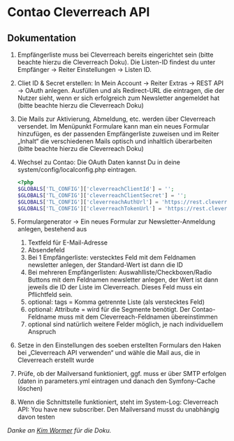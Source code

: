 # Contao Cleverreach API

## Dokumentation

1. Empfängerliste muss bei Cleverreach bereits eingerichtet sein (bitte beachte hierzu die Cleverreach Doku). Die Listen-ID findest du unter Empfänger -> Reiter Einstellungen -> Listen ID.
2. Cliet ID & Secret erstellen: In Mein Account -> Reiter Extras -> REST API -> OAuth anlegen. Ausfüllen und als Redirect-URL die eintragen, die der Nutzer sieht, wenn er sich erfolgreich zum Newsletter angemeldet hat (bitte beachte hierzu die Cleverreach Doku)
3. Die Mails zur Aktivierung, Abmeldung, etc. werden über Cleverreach versendet. Im Menüpunkt Formulare kann man ein neues Formular hinzufügen, es der passenden Empfängerliste zuweisen und im Reiter „Inhalt“ die verschiedenen Mails optisch und inhaltlich überarbeiten (bitte beachte hierzu die Cleverreach Doku)
3. Wechsel zu Contao: Die OAuth Daten kannst Du in deine system/config/localconfig.php eintragen.

    ``` php
    <?php
    $GLOBALS['TL_CONFIG']['cleverreachClientId'] = '';
    $GLOBALS['TL_CONFIG']['cleverreachClientSecret'] = '';
    $GLOBALS['TL_CONFIG']['cleverreachAuthUrl'] = 'https://rest.cleverreach.com/oauth/authorize.php';
    $GLOBALS['TL_CONFIG']['cleverreachTokenUrl'] = 'https://rest.cleverreach.com/oauth/token.php';
    ```

5. Formulargenerator -> Ein neues Formular zur Newsletter-Anmeldung anlegen, bestehend aus
    1. Textfeld für E-Mail-Adresse
    2. Absendefeld
    3. Bei 1 Empfängerliste: verstecktes Feld mit dem Feldnamen newsletter anlegen, der Standard-Wert ist dann die ID
    4. Bei mehreren Empfängerlisten: Auswahlliste/Checkboxen/Radio Buttons mit dem Feldnamen newsletter anlegen, der Wert ist dann jeweils die ID der Liste im Cleverreach. Dieses Feld muss ein Pflichtfeld sein. 
    5. optional: tags = Komma getrennte Liste (als verstecktes Feld)
    6. optional: Attribute = wird für die Segmente benötigt. Der Contao-Feldname muss mit dem Cleverreach-Feldnamen übereinstimmen
    7. optional sind natürlich weitere Felder möglich, je nach individuellem Anspruch
6. Setze in den Einstellungen des soeben erstellten Formulars den Haken bei „Cleverreach API verwenden“ und wähle die Mail aus, die in Cleverreach erstellt wurde
7. Prüfe, ob der Mailversand funktioniert, ggf. muss er über SMTP erfolgen (daten in parameters.yml eintragen und danach den Symfony-Cache löschen)
9. Wenn die Schnittstelle funktioniert, steht im System-Log: Cleverreach API: You have new subscriber. Den Mailversand musst du unabhängig davon testen

*Danke an [Kim Wormer](https://www.heartcodiert.de) für die Doku.*